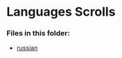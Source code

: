 <!-- C:\Users\razer\Desktop\walkerrh.github.io\SCROLLS_FOLDER\LANGUAGES\LANGUAGES_SCROLLS.md -->

# Languages Scrolls

















### Files in this folder:
- [russian](/SCROLLS_FOLDER/LANGUAGES/russian.html)
